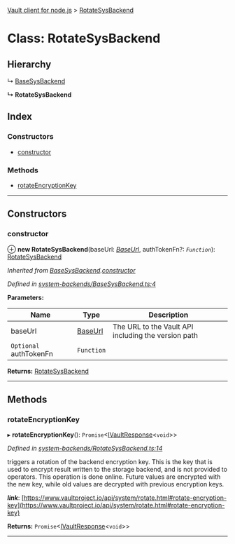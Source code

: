 [Vault client for node.js](../README.md) > [RotateSysBackend](../classes/rotatesysbackend.md)

# Class: RotateSysBackend

## Hierarchy

↳  [BaseSysBackend](basesysbackend.md)

**↳ RotateSysBackend**

## Index

### Constructors

* [constructor](rotatesysbackend.md#constructor)

### Methods

* [rotateEncryptionKey](rotatesysbackend.md#rotateencryptionkey)

---

## Constructors

<a id="constructor"></a>

###  constructor

⊕ **new RotateSysBackend**(baseUrl: *[BaseUrl](../#baseurl)*, authTokenFn?: *`Function`*): [RotateSysBackend](rotatesysbackend.md)

*Inherited from [BaseSysBackend](basesysbackend.md).[constructor](basesysbackend.md#constructor)*

*Defined in [system-backends/BaseSysBackend.ts:4](https://github.com/theogravity/vault-client/blob/a3d9e21/src/system-backends/BaseSysBackend.ts#L4)*

**Parameters:**

| Name | Type | Description |
| ------ | ------ | ------ |
| baseUrl | [BaseUrl](../#baseurl) |  The URL to the Vault API including the version path |
| `Optional` authTokenFn | `Function` |

**Returns:** [RotateSysBackend](rotatesysbackend.md)

___

## Methods

<a id="rotateencryptionkey"></a>

###  rotateEncryptionKey

▸ **rotateEncryptionKey**(): `Promise`<[IVaultResponse](../interfaces/ivaultresponse.md)<`void`>>

*Defined in [system-backends/RotateSysBackend.ts:14](https://github.com/theogravity/vault-client/blob/a3d9e21/src/system-backends/RotateSysBackend.ts#L14)*

triggers a rotation of the backend encryption key. This is the key that is used to encrypt result written to the storage backend, and is not provided to operators. This operation is done online. Future values are encrypted with the new key, while old values are decrypted with previous encryption keys.

*__link__*: [https://www.vaultproject.io/api/system/rotate.html#rotate-encryption-key](https://www.vaultproject.io/api/system/rotate.html#rotate-encryption-key)

**Returns:** `Promise`<[IVaultResponse](../interfaces/ivaultresponse.md)<`void`>>

___

